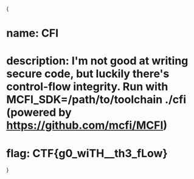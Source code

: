 {

# name: CFI
# description: I'm not good at writing secure code, but luckily there's control-flow integrity. Run with MCFI_SDK=/path/to/toolchain ./cfi (powered by https://github.com/mcfi/MCFI)



# flag: CTF{g0_wiTH__th3_fLow}
















}
